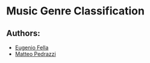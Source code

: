 # Music Genre Classification

## Authors:
- [Eugenio Fella](https://github.com/eugeniofella)
- [Matteo Pedrazzi](https://github.com/matteopedrazzi)
